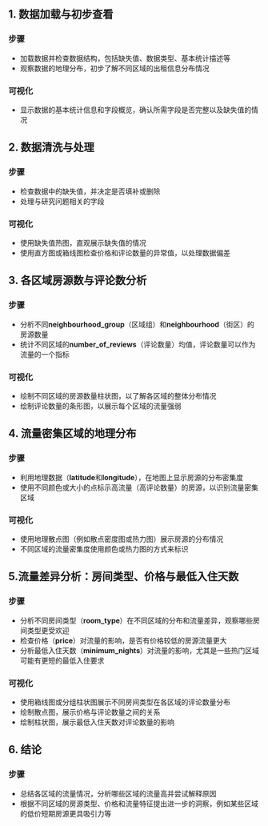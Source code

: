 ## 1. 数据加载与初步查看

### 步骤

* 加载数据并检查数据结构，包括缺失值、数据类型、基本统计描述等
* 观察数据的地理分布，初步了解不同区域的出租信息分布情况

### 可视化

* 显示数据的基本统计信息和字段概览，确认所需字段是否完整以及缺失值的情况



## 2. 数据清洗与处理

### 步骤

* 检查数据中的缺失值，并决定是否填补或删除
* 处理与研究问题相关的字段

### 可视化

* 使用缺失值热图，直观展示缺失值的情况
* 使用直方图或箱线图检查价格和评论数量的异常值，以处理数据偏差



## 3. 各区域房源数与评论数分析

### 步骤

* 分析不同**neighbourhood_group**（区域组）和**neighbourhood**（街区）的房源数量
* 统计不同区域的**number_of_reviews**（评论数量）均值，评论数量可以作为流量的一个指标

### 可视化

* 绘制不同区域的房源数量柱状图，以了解各区域的整体分布情况
* 绘制评论数量的条形图，以展示每个区域的流量强弱



## 4. 流量密集区域的地理分布

### 步骤

* 利用地理数据（**latitude**和**longitude**），在地图上显示房源的分布密集度
* 使用不同颜色或大小的点标示高流量（高评论数量）的房源，以识别流量密集区域

### 可视化

* 使用地理散点图（例如散点密度图或热力图）展示房源的分布情况
* 不同区域的流量密集度使用颜色或热力图的方式来标识



## 5.流量差异分析：房间类型、价格与最低入住天数

### 步骤

* 分析不同房间类型（**room_type**）在不同区域的分布和流量差异，观察哪些房间类型更受欢迎
* 检查价格（**price**）对流量的影响，是否有价格较低的房源流量更大
* 分析最低入住天数（**minimum_nights**）对流量的影响，尤其是一些热门区域可能有更短的最低入住要求

### 可视化

* 使用箱线图或分组柱状图展示不同房间类型在各区域的评论数量分布
* 绘制散点图，展示价格与评论数量之间的关系
* 绘制柱状图，展示最低入住天数对评论数量的影响



## 6. 结论

### 步骤

* 总结各区域的流量情况，分析哪些区域的流量高并尝试解释原因
* 根据不同区域的房源类型、价格和流量特征提出进一步的洞察，例如某些区域的低价短期房源更具吸引力等

